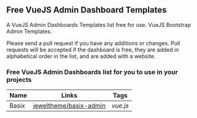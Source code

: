 ## Free VueJS Admin Dashboard Templates

A VueJS Admin Dashboards Templates list free for use. VueJS Bootstrap Admin Templates.

Please send a pull request if you have any additions or changes. Pull requests will be accepted if the dashboard is free, they are added in alphabetical order in the list, and are added with a website.

### Free VueJS Admin Dashboards list for you to use in your projects

Name | Links | Tags
------------ | ------- | -------
Basix | [jeweltheme/basix-admin](https://github.com/jeweltheme/basix-admin) | _vue.js_

